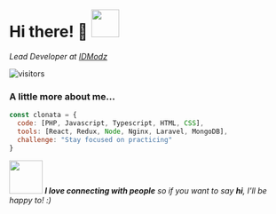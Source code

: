 # Hi there! 👋 <img src="https://media.giphy.com/media/mGcNjsfWAjY5AEZNw6/giphy.gif" width="50">

<!--
**cLonata/cLonata** is a ✨ _special_ ✨ repository because its `README.md` (this file) appears on your GitHub profile.

Here are some ideas to get you started:

- 🔭 I’m currently working on ...
- 🌱 I’m currently learning ...
- 👯 I’m looking to collaborate on ...
- 🤔 I’m looking for help with ...
- 💬 Ask me about ...
- 📫 How to reach me: ...
- 😄 Pronouns: ...
- ⚡ Fun fact: ...
-->

<p>
 <em>
  Lead Developer at <a href="https://idmodz.com">IDModz</a></br>
 </em>
</p>

![visitors](https://visitor-badge.glitch.me/badge?page_id=cLonata.cLonata)

### A little more about me... 

```javascript
const clonata = {
  code: [PHP, Javascript, Typescript, HTML, CSS],
  tools: [React, Redux, Node, Nginx, Laravel, MongoDB],
  challenge: "Stay focused on practicing"
}
```

<img src="https://media.giphy.com/media/LnQjpWaON8nhr21vNW/giphy.gif" width="60"> <em><b>I love connecting with people</b> so if you want to say <b>hi</b>, I'll be happy to! :)</em>
